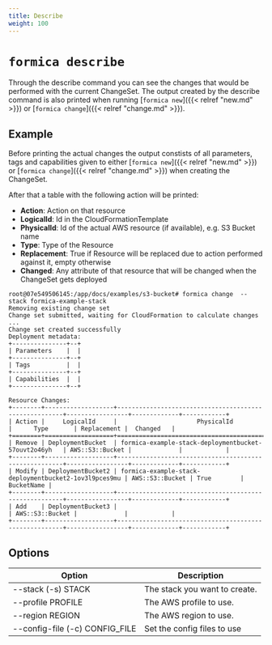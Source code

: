 ```yaml
---
title: Describe
weight: 100
---
```


# `formica describe`

Through the describe command you can see the changes that would be performed with the current ChangeSet. The output
created by the describe command is also printed when running [`formica new`]({{< relref "new.md" >}}) or [`formica change`]({{< relref "change.md" >}}).

## Example

Before printing the actual changes the output constists of all parameters, tags and capabilities given to either
[`formica new`]({{< relref "new.md" >}}) or [`formica change`]({{< relref "change.md" >}}) when creating the ChangeSet.

After that a table with the following action will be printed:

* **Action**: Action on that resource
* **LogicalId**: Id in the CloudFormationTemplate
* **PhysicalId**: Id of the actual AWS resource (if available), e.g. S3 Bucket name
* **Type**: Type of the Resource
* **Replacement**: True if Resource will be replaced due to action performed against it, empty otherwise
* **Changed**: Any attribute of that resource that will be changed when the ChangeSet gets deployed


```
root@07e549506145:/app/docs/examples/s3-bucket# formica change  --stack formica-example-stack
Removing existing change set
Change set submitted, waiting for CloudFormation to calculate changes ...
Change set created successfully
Deployment metadata:
+---------------+--+
| Parameters    |  |
+---------------+--+
| Tags          |  |
+---------------+--+
| Capabilities  |  |
+---------------+--+

Resource Changes:
+--------+-------------------+-------------------------------------------------------+-----------------+-------------+------------+
| Action |     LogicalId     |                      PhysicalId                       |      Type       | Replacement |  Changed   |
+========+===================+=======================================================+=================+=============+============+
| Remove | DeploymentBucket  | formica-example-stack-deploymentbucket-57ouvt2o46yh   | AWS::S3::Bucket |             |            |
+--------+-------------------+-------------------------------------------------------+-----------------+-------------+------------+
| Modify | DeploymentBucket2 | formica-example-stack-deploymentbucket2-1ov3l9pces9mu | AWS::S3::Bucket | True        | BucketName |
+--------+-------------------+-------------------------------------------------------+-----------------+-------------+------------+
| Add    | DeploymentBucket3 |                                                       | AWS::S3::Bucket |             |            |
+--------+-------------------+-------------------------------------------------------+-----------------+-------------+------------+
```

## Options

| Option                                             | Description  |
| -------------------------------------------------- | ------------ |
| --stack (-s) STACK                                 | The stack you want to create. |
| --profile PROFILE                                  | The AWS profile to use. |
| --region REGION                                    | The AWS region to use. |
| --config-file (-c) CONFIG_FILE                     | Set the config files to use |